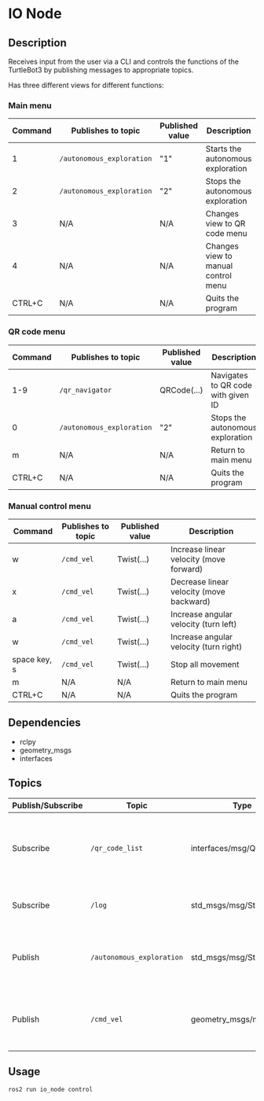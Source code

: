 # IO Node

## Description
Receives input from the user via a CLI and controls the functions of the TurtleBot3 by publishing messages to appropriate topics.

Has three different views for different functions:

### Main menu
| Command | Publishes to topic        | Published value | Description                         |
| ------- | ------------------------- | --------------- | ----------------------------------- |
| 1       | `/autonomous_exploration` | "1"             | Starts the autonomous exploration   |
| 2       | `/autonomous_exploration` | "2"             | Stops the autonomous exploration    |
| 3       | N/A                       | N/A             | Changes view to QR code menu        |
| 4       | N/A                       | N/A             | Changes view to manual control menu |
| CTRL+C  | N/A                       | N/A             | Quits the program                   |

### QR code menu
| Command | Publishes to topic        | Published value | Description                        |
| ------- | ------------------------- | --------------- | ---------------------------------- |
| 1-9     | `/qr_navigator`           | QRCode(...)     | Navigates to QR code with given ID |
| 0       | `/autonomous_exploration` | "2"             | Stops the autonomous exploration   |
| m       | N/A                       | N/A             | Return to main menu                |
| CTRL+C  | N/A                       | N/A             | Quits the program                  |

### Manual control menu
| Command      | Publishes to topic | Published value | Description                              |
| ------------ | ------------------ | --------------- | ---------------------------------------- |
| w            | `/cmd_vel`         | Twist(...)      | Increase linear velocity (move forward)  |
| x            | `/cmd_vel`         | Twist(...)      | Decrease linear velocity (move backward) |
| a            | `/cmd_vel`         | Twist(...)      | Increase angular velocity (turn left)    |
| w            | `/cmd_vel`         | Twist(...)      | Increase angular velocity (turn right)   |
| space key, s | `/cmd_vel`         | Twist(...)      | Stop all movement                        |
| m            | N/A                | N/A             | Return to main menu                      |
| CTRL+C       | N/A                | N/A             | Quits the program                        |

## Dependencies
- rclpy
- geometry_msgs
- interfaces

## Topics
| Publish/Subscribe | Topic                     | Type                      | Description                                                              |
| ----------------- | ------------------------- | ------------------------- | ------------------------------------------------------------------------ |
| Subscribe         | `/qr_code_list`           | interfaces/msg/QRCodeList | Updates internal QR code list when a new list is published to this topic |
| Subscribe         | `/log`                    | std_msgs/msg/String       | Prints the data that is published here                                   |
| Publish           | `/autonomous_exploration` | std_msgs/msg/String       | Publishes the commands for the exploration node                          |
| Publish           | `/cmd_vel`                | geometry_msgs/msg/Twist   | Publishes the movement when using manual control                         |

## Usage
```
ros2 run io_node control
```